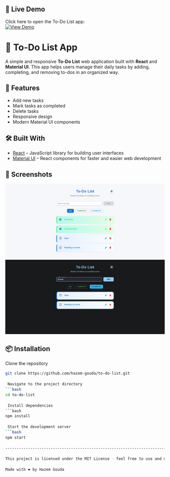 ## 🚀 Live Demo

Click here to open the To-Do List app:  
[![View Demo](https://img.shields.io/badge/View-Demo-blue?style=for-the-badge)](https://hazem-gouda.github.io/to-do-list)



# 📝 To-Do List App

A simple and responsive **To-Do List** web application built with **React** and **Material UI**. This app helps users manage their daily tasks by adding, completing, and removing to-dos in an organized way.

## 🚀 Features

- Add new tasks
- Mark tasks as completed
- Delete tasks
- Responsive design
- Modern Material UI components

## 🛠️ Built With

- [React](https://reactjs.org/) – JavaScript library for building user interfaces
- [Material UI](https://mui.com/) – React components for faster and easier web development

## 📸 Screenshots

![All To-Do's (Light mode)](imgs/todo1.png)
![Incomplete To-Do's (Dark mode)](imgs/todo2.png)

## 📦 Installation

 Clone the repository
```bash
git clone https://github.com/hazem-gouda/to-do-list.git

 Navigate to the project directory
```bash
cd to-do-list

 Install dependencies
```bash
npm install

 Start the development server
```bash
npm start

---------------------------------------------------------------------------

This project is licensed under the MIT License - feel free to use and modify it.

Made with ❤️ by Hazem Gouda
